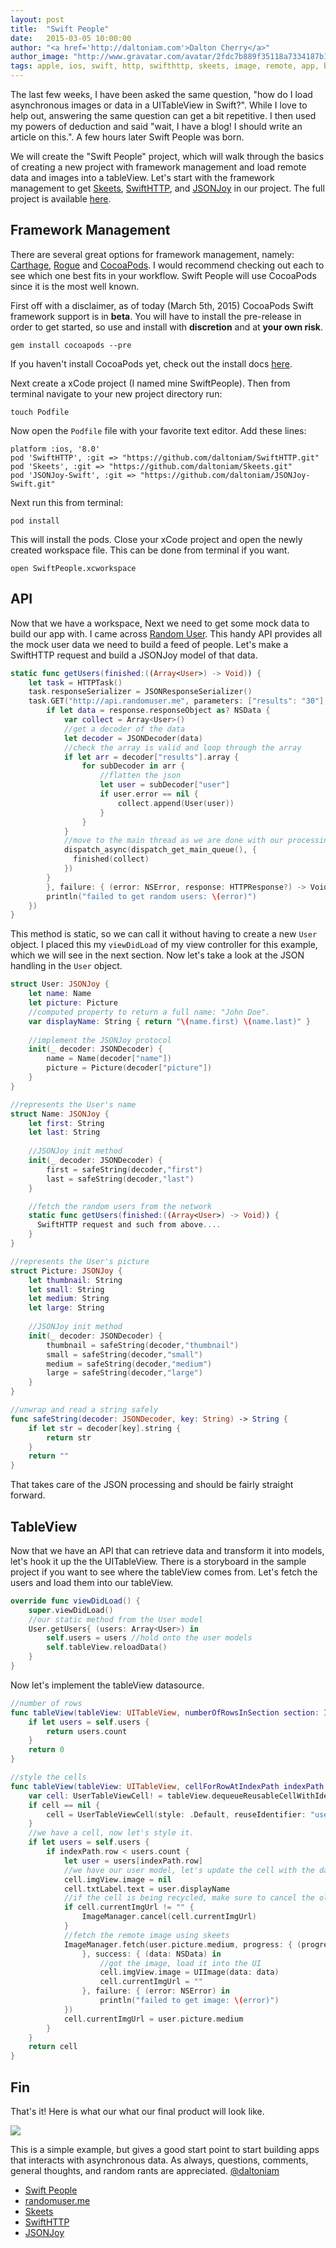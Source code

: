 ```yaml
---
layout: post
title:  "Swift People"
date:   2015-03-05 10:00:00
author: "<a href='http://daltoniam.com'>Dalton Cherry</a>"
author_image: "http://www.gravatar.com/avatar/2fdc7b889f35118a7334187b15c5b957.png?r=x&amp;s=320"
tags: apple, ios, swift, http, swifthttp, skeets, image, remote, app, build, tableview, cocoa, pods, storyboard, JSONJoy
---
```


The last few weeks, I have been asked the same question, "how do I load asynchronous images or data in a UITableView in Swift?". While I love to help out, answering the same question can get a bit repetitive. I then used my powers of deduction and said "wait, I have a blog! I should write an article on this.". A few hours later Swift People was born. 

We will create the "Swift People" project, which will walk through the basics of creating a new project with framework management and load remote data and images into a tableView. Let's start with the framework management to get [Skeets](https://github.com/daltoniam/Skeets), [SwiftHTTP](https://github.com/daltoniam/SwiftHTTP), and [JSONJoy](https://github.com/daltoniam/JSONJoy-Swift) in our project. The full project is available [here](https://github.com/Vluxe/SwiftPeople).

## Framework Management

There are several great options for framework management, namely: [Carthage](https://github.com/Carthage/Carthage), [Rogue](https://github.com/acmacalister/Rogue) and [CocoaPods](http://cocoapods.org). I would recommend checking out each to see which one best fits in your workflow. Swift People will use CocoaPods since it is the most well known.

First off with a disclaimer, as of today (March 5th, 2015) CocoaPods Swift framework support is in **beta**. You will have to install the pre-release in order to get started, so use and install with **discretion** and at **your own risk**.

`gem install cocoapods --pre`

If you haven't install CocoaPods yet, check out the install docs [here](http://cocoapods.org).

Next create a xCode project (I named mine SwiftPeople). Then from terminal navigate to your new project directory run:

 ```
 touch Podfile
 ``` 

 Now open the `Podfile` file with your favorite text editor. Add these lines:

 ```
platform :ios, '8.0'
pod 'SwiftHTTP', :git => "https://github.com/daltoniam/SwiftHTTP.git"
pod 'Skeets', :git => "https://github.com/daltoniam/Skeets.git"
pod 'JSONJoy-Swift', :git => "https://github.com/daltoniam/JSONJoy-Swift.git"
 ```

 Next run this from terminal:

```
pod install
```

This will install the pods. Close your xCode project and open the newly created workspace file. This can be done from terminal if you want.

```
open SwiftPeople.xcworkspace
```

## API

Now that we have a workspace, Next we need to get some mock data to build our app with. I came across [Random User](https://randomuser.me). This handy API provides all the mock user data we need to build a feed of people. Let's make a SwiftHTTP request and build a JSONJoy model of that data.

```swift
static func getUsers(finished:((Array<User>) -> Void)) {
    let task = HTTPTask()
    task.responseSerializer = JSONResponseSerializer()
    task.GET("http://api.randomuser.me", parameters: ["results": "30"], success: { (response: HTTPResponse) in
        if let data = response.responseObject as? NSData {
            var collect = Array<User>()
            //get a decoder of the data
            let decoder = JSONDecoder(data)
            //check the array is valid and loop through the array
            if let arr = decoder["results"].array {
                for subDecoder in arr {
                    //flatten the json
                    let user = subDecoder["user"]
                    if user.error == nil {
                        collect.append(User(user))
                    }
                }
            }
            //move to the main thread as we are done with our processing
            dispatch_async(dispatch_get_main_queue(), {
              finished(collect)
            })
        }
        }, failure: { (error: NSError, response: HTTPResponse?) -> Void in
        println("failed to get random users: \(error)")
    })
}
```

This method is static, so we can call it without having to create a new `User` object. I placed this my `viewDidLoad` of my view controller for this example, which we will see in the next section. Now let's take a look at the JSON handling in the `User` object.

```swift
struct User: JSONJoy {
    let name: Name
    let picture: Picture
    //computed property to return a full name: "John Doe".
    var displayName: String { return "\(name.first) \(name.last)" }
    
    //implement the JSONJoy protocol
    init(_ decoder: JSONDecoder) {
        name = Name(decoder["name"])
        picture = Picture(decoder["picture"])
    }
}

//represents the User's name
struct Name: JSONJoy {
    let first: String
    let last: String
    
    //JSONJoy init method
    init(_ decoder: JSONDecoder) {
        first = safeString(decoder,"first")
        last = safeString(decoder,"last")
    }

    //fetch the random users from the network
    static func getUsers(finished:((Array<User>) -> Void)) {
      SwiftHTTP request and such from above....
    }
}

//represents the User's picture
struct Picture: JSONJoy {
    let thumbnail: String
    let small: String
    let medium: String
    let large: String
    
    //JSONJoy init method
    init(_ decoder: JSONDecoder) {
        thumbnail = safeString(decoder,"thumbnail")
        small = safeString(decoder,"small")
        medium = safeString(decoder,"medium")
        large = safeString(decoder,"large")
    }
}

//unwrap and read a string safely
func safeString(decoder: JSONDecoder, key: String) -> String {
    if let str = decoder[key].string {
        return str
    }
    return ""
}
```

That takes care of the JSON processing and should be fairly straight forward.

## TableView

Now that we have an API that can retrieve data and transform it into models, let's hook it up the the UITableView. There is a storyboard in the sample project if you want to see where the tableView comes from. Let's fetch the users and load them into our tableView.

```swift
override func viewDidLoad() {
    super.viewDidLoad()
    //our static method from the User model
    User.getUsers{ (users: Array<User>) in
        self.users = users //hold onto the user models
        self.tableView.reloadData()
    }
}
```

Now let's implement the tableView datasource.

```swift
//number of rows
func tableView(tableView: UITableView, numberOfRowsInSection section: Int) -> Int {
    if let users = self.users {
        return users.count
    }
    return 0
}

//style the cells
func tableView(tableView: UITableView, cellForRowAtIndexPath indexPath: NSIndexPath) -> UITableViewCell {
    var cell: UserTableViewCell! = tableView.dequeueReusableCellWithIdentifier("user") as? UserTableViewCell
    if cell == nil {
        cell = UserTableViewCell(style: .Default, reuseIdentifier: "user")
    }
    //we have a cell, now let's style it.
    if let users = self.users {
        if indexPath.row < users.count {
            let user = users[indexPath.row]
            //we have our user model, let's update the cell with the data
            cell.imgView.image = nil
            cell.txtLabel.text = user.displayName
            //if the cell is being recycled, make sure to cancel the old url it was loading.
            if cell.currentImgUrl != "" {
                ImageManager.cancel(cell.currentImgUrl)
            }
            //fetch the remote image using skeets
            ImageManager.fetch(user.picture.medium, progress: { (progress: Double) in
                }, success: { (data: NSData) in
                    //got the image, load it into the UI
                    cell.imgView.image = UIImage(data: data)
                    cell.currentImgUrl = ""
                }, failure: { (error: NSError) in
                    println("failed to get image: \(error)")
            })
            cell.currentImgUrl = user.picture.medium
        }
    }
    return cell
}
```

## Fin

That's it! Here is what our what our final product will look like.

![](/assets/images/swiftpeople.png)


This is a simple example, but gives a good start point to start building apps that interacts with asynchronous data. As always, questions, comments, general thoughts, and random rants are appreciated. [@daltoniam](https://twitter.com/daltoniam)


- [Swift People](https://github.com/Vluxe/SwiftPeople)
- [randomuser.me](https://randomuser.me)
- [Skeets](https://github.com/daltoniam/Skeets)
- [SwiftHTTP](https://github.com/daltoniam/SwiftHTTP)
- [JSONJoy](https://github.com/daltoniam/JSONJoy-Swift)



